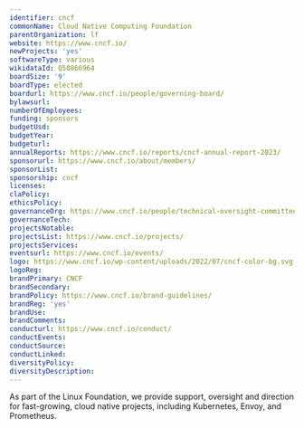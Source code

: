 ```yaml
---
identifier: cncf
commonName: Cloud Native Computing Foundation
parentOrganization: lf
website: https://www.cncf.io/
newProjects: 'yes'
softwareType: various
wikidataId: Q50866964
boardSize: '9'
boardType: elected
boardurl: https://www.cncf.io/people/governing-board/
bylawsurl:
numberOfEmployees:
funding: sponsors
budgetUsd:
budgetYear:
budgeturl:
annualReports: https://www.cncf.io/reports/cncf-annual-report-2023/
sponsorurl: https://www.cncf.io/about/members/
sponsorList:
sponsorship: cncf
licenses:
claPolicy:
ethicsPolicy:
governanceOrg: https://www.cncf.io/people/technical-oversight-committee/
governanceTech:
projectsNotable:
projectsList: https://www.cncf.io/projects/
projectsServices:
eventsurl: https://www.cncf.io/events/
logo: https://www.cncf.io/wp-content/uploads/2022/07/cncf-color-bg.svg
logoReg:
brandPrimary: CNCF
brandSecondary:
brandPolicy: https://www.cncf.io/brand-guidelines/
brandReg: 'yes'
brandUse:
brandComments:
conducturl: https://www.cncf.io/conduct/
conductEvents:
conductSource:
conductLinked:
diversityPolicy:
diversityDescription:
---
```


As part of the Linux Foundation, we provide support, oversight and direction for fast-growing, cloud native projects, including Kubernetes, Envoy, and Prometheus.
